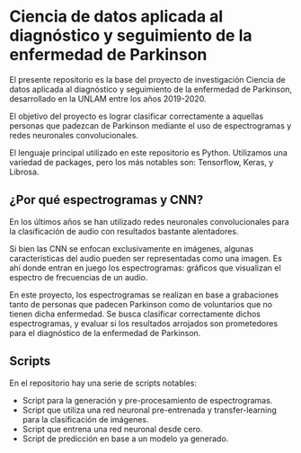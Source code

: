 # Ciencia de datos aplicada al diagnóstico y seguimiento de la enfermedad de Parkinson

El presente repositorio es la base del proyecto de investigación Ciencia de datos aplicada al diagnóstico y seguimiento de la enfermedad de Parkinson, desarrollado en la UNLAM entre los años 2019-2020.

El objetivo del proyecto es lograr clasificar correctamente a aquellas personas que padezcan de Parkinson mediante el uso de espectrogramas y redes neuronales convolucionales.

El lenguaje principal utilizado en este repositorio es Python. Utilizamos una variedad de packages, pero los más notables son: Tensorflow, Keras, y Librosa.

## ¿Por qué espectrogramas y CNN?

En los últimos años se han utilizado redes neuronales convolucionales para la clasificación de audio con resultados bastante alentadores. 

Si bien las CNN se enfocan exclusivamente en imágenes, algunas características del audio pueden ser representadas como una imagen. Es ahí donde entran en juego
los espectrogramas: gráficos que visualizan el espectro de frecuencias de un audio. 

En este proyecto, los espectrogramas se realizan en base a grabaciones tanto de personas que padecen Parkinson como de voluntarios que no tienen dicha enfermedad. Se busca clasificar correctamente dichos espectrogramas, y evaluar si los resultados arrojados son prometedores para el diagnóstico de la enfermedad de Parkinson.

## Scripts 

En el repositorio hay una serie de scripts notables:

* Script para la generación y pre-procesamiento de espectrogramas.
* Script que utiliza una red neuronal pre-entrenada y transfer-learning para la clasificación de imágenes.
* Script que entrena una red neuronal desde cero.
* Script de predicción en base a un modelo ya generado.